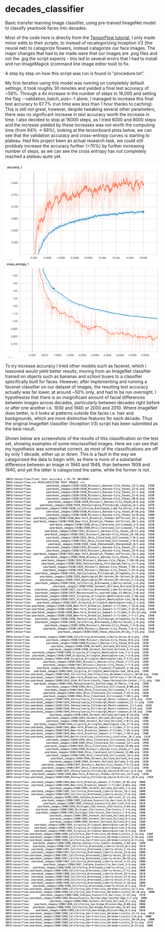 # decades_classifier
Basic transfer learning image classifier, using pre-trained ImageNet model to classify yearbook faces into decades.

Most of the code here is directly from the [TensorFlow tutorial](https://www.tensorflow.org/tutorials/image_retraining), I only made minor edits to their scripts, to instead of recategorizing Inception V3 (the neural net) to catagorize flowers, instead catagorize our face images. The major changes that had to be made were that our images are .png files and not the .jpg the script expects - this led to several errors that I had to install and run ImageMagick (command line image editor tool) to fix.

A step by step on how this script was run is found in "procedure.txt".

My first iteration using this model was running on completely default settings, it took roughly 30 minutes and yielded a final test accuracy of ~59%. Through a 4x increase in the number of steps to 16,000 and setting the flag --validation_batch_size=-1 alone, I managed to increase this final test accuracy to 67.7% (run time was less than 1 hour thanks to caching). This is still not great, however, despite tweaking several other parameters, there was no significant increase in test accuracy worth the increase in time. I also decided to stop at 16000 steps, as I tried 6000 and 8000 steps and the increase yielded by these increases was not worth the computing time (from 64% -> 68%), looking at the tensorboard plots below, we can see that the validation accuracy and cross-entropy curves is starting to plateau. Had this project been an actual research task, we could still probbaly increase the accuracy further (>70%) by further increasing number of steps, as we can see the cross entropy has not completely reached a plateau quite yet.

![Alt text](result_images/accuracy_1.png?raw=true "Accuracy")
![Alt text](result_images/cross_entropy_1.png?raw=true "Cross Entropy")

To try increase accuracy I tried other models such as facenet, which i reasoned would yield better results, moving from an ImageNet classifier trained on objects such as bananas and school buses to a classifier specifically built for faces. However, after implementing and running a facenet classifier on our dataset of images, the resulting test accuracy actually was far lower, at around ~50% only, and had to be run overnight. I hypothesize that there is an insignificant amount of facial differences between images across decades, particularly between decades right before or after one another i.e. 1930 and 1940 or 2000 and 2010. Where ImageNet does better, is it looks at patterns outside the faces i.e. hair and backgrounds, which are more distinctive features for each decade. Thus the original ImageNet classifier (Inception V3) script has been submitted as the best result.

Shown below are screenshots of the results of this classification on the test set, showing examples of some misclassified images. Here we can see that my hypothesis was somewhat correct, as most of the classifications are off by only 1 decade, either up or down. This is a fault in the way we catagorized the data to begin with, as there is more of a substantial difference between an image in 1940 and 1949, than between 1939 and 1940, and yet the latter is catagorized the same, while the former is not.

![Alt text](result_images/ex_res_1.png?raw=true)
![Alt text](result_images/ex_res_2.png?raw=true)
![Alt text](result_images/ex_res_3.png?raw=true)
